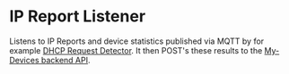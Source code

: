# IP Report Listener

Listens to IP Reports and device statistics published via MQTT by for example [DHCP Request Detector](https://github.com/BioBoost/dhcp-request-detector). It then POST's these results to the [My-Devices backend API](https://github.com/BioBoost/my-devices-backend).
